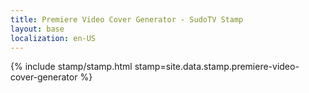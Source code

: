 ```yaml
---
title: Premiere Video Cover Generator - SudoTV Stamp
layout: base
localization: en-US
---
```


{% include stamp/stamp.html
    stamp=site.data.stamp.premiere-video-cover-generator
%}